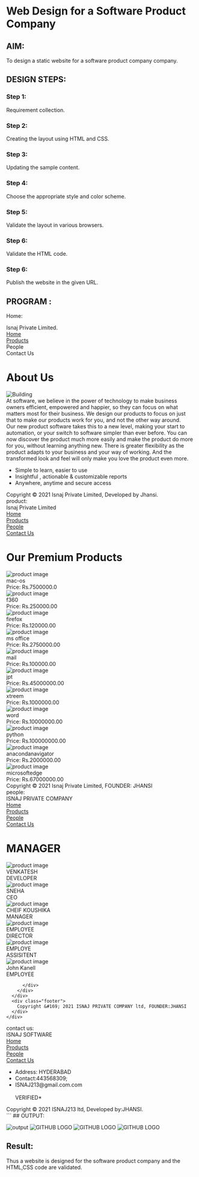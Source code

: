 # Web Design for a Software Product Company

## AIM:

To design a static website for a software product company company.

## DESIGN STEPS:

### Step 1:

Requirement collection.

### Step 2:

Creating the layout using HTML and CSS.

### Step 3:

Updating the sample content.

### Step 4:

Choose the appropriate style and color scheme.

### Step 5:

Validate the layout in various browsers.

### Step 6:

Validate the HTML code.

### Step 6:

Publish the website in the given URL.

## PROGRAM :
Home:
    <!DOCTYPE html>
<html lang="en">
  <head>
    <title>EduSoft Private Limited</title>
    <link rel="stylesheet" href="./css/layout.css" />
    <link rel="icon" href="./img/icon 1.png" type="image/x-icon" />
  </head>

  <body>
    <div class="container">
      <div class="banner">Isnaj Private Limited.</div>
      <div class="menu">
        <div class="menuitemselected"><a href="/static/home.html">Home</a></div>
        <div class="menuitem"><a href="/static/products.html">Products</a></div>
        <div class="menuitem"><a>People</a></div>
        <div class="menuitem"><a>Contact Us</a></div>
      </div>
      <div class="content">
        <div class="homecontent">
          <h1>About Us</h1>
          <img src="./img/banner.png" alt="Building" />
          <div class="contenttext">
            At software, we believe in the power of technology to make business
            owners efficient, empowered and happier, so they can focus on what
            matters most for their business. We design our products to focus on
            just that to make our products work for you, and not the other way
            around.
            <br />
            Our new product software takes this to a new level, making your
            start to automation, or your switch to software simpler than ever
            before. You can now discover the product much more easily and make
            the product do more for you, without learning anything new. There is
            greater flexibility as the product adapts to your business and your
            way of working. And the transformed look and feel will only make you
            love the product even more.
            <ul>
              <li>Simple to learn, easier to use</li>
              <li>Insightful , actionable & customizable reports</li>
              <li>Anywhere, anytime and secure access</li>
            </ul>
          </div>
        </div>
      </div>
      <div class="footer">
        Copyright &#169; 2021 Isnaj Private Limited, Developed by Jhansi.
      </div>
    </div>
  </body>
</html>
product:
 <!DOCTYPE html>
<html lang="en">
  <head>
    <title>Isnaj Private Limited</title>
    <link rel="stylesheet" href="./css/layout.css" />
    <link rel="icon" href="./img/icon.png" type="image/x-icon" />
  </head>

  <body>
    <div class="container">
      <div class="banner">Isnaj Private Limited</div>
      <div class="menu">
        <div class="menuitem"><a href="/static/home.html">Home</a></div>
        <div class="menuitemselected"><a href="/static/products.html">Products</a></div>
        <div class="menuitem"><a href="/static/people.html">People</a></div>
        <div class="menuitem"><a href="/static/contact_us.html">Contact Us</a></div>
      </div>
      <div class="content">
        <div class="productcontent">    
          <h1>Our Premium Products</h1>
          <div class="productitems">
              <div class="productitem"> 
                  <div class="itemimage">
                  <img src="C:/Users/jhansi/Documents/djangoprojects/productcompanywebsite/companywebsite/static/img/mac-os.png" alt="product image">
                  </div>
                  <div class="itemname">mac-os</div>
                  <div class="itemprice">Price: Rs.7500000.0 </div>
              </div>
              <div class="productitem"> 
                  <div class="itemimage">
                  <img src="C:/Users/jhansi/Documents/djangoprojects/productcompanywebsite/companywebsite/static/img/f360.jpg"  alt="product image">
                  </div>
                  <div class="itemname">f360
                  </div>
                  <div class="itemprice">Price: Rs.250000.00 </div>
              </div>
              <div class="productitem"> 
                <div class="itemimage">
                <img src="C:/Users/jhansi/Documents/djangoprojects/productcompanywebsite/companywebsite/static/img/firefox.png"  alt="product image">
                </div>
                <div class="itemname">firefox</div>
                <div class="itemprice">Price: Rs.120000.00 </div>
          </div>
          <div class="productitem"> 
            <div class="itemimage">
            <img src="C:/Users/jhansi/Documents/djangoprojects/productcompanywebsite/companywebsite/static/img/ms%20office.jpg"  alt="product image">
            </div>
            <div class="itemname">ms office</div>
            <div class="itemprice">Price: Rs.2750000.00 </div>
          </div>  
          <div class="productitem"> 
            <div class="itemimage">
            <img src="C:/Users/jhansi/Documents/djangoprojects/productcompanywebsite/companywebsite/static/img/mail.png"  alt="product image">
            </div>
            <div class="itemname">mail</div>
            <div class="itemprice">Price: Rs.100000.00 </div>      
      </div>
      <div class="productitem"> 
        <div class="itemimage">
        <img src="C:/Users/jhansi/Documents/djangoprojects/productcompanywebsite/companywebsite/static/img/jpt.png"  alt="product image">
        </div>
        <div class="itemname">jpt</div>
        <div class="itemprice">Price: Rs.45000000.00 </div>
        </div>
          <div class="productitem"> 
            <div class="itemimage">
            <img src="C:/Users/jhansi/Documents/djangoprojects/productcompanywebsite/companywebsite/static/img/xtreem.jpg"  alt="product image">
            </div>
            <div class="itemname">xtreem</div>
            <div class="itemprice">Price: Rs.1000000.00 </div>
            </div>
            <div class="productitem"> 
              <div class="itemimage">
              <img src="C:/Users/jhansi/Documents/djangoprojects/productcompanywebsite/companywebsite/static/img/word.jpg"  alt="product image">
              </div>
              <div class="itemname">word</div>
              <div class="itemprice">Price: Rs.10000000.00 </div>
              </div>
              <div class="productitem"> 
                <div class="itemimage">
                <img src="C:/Users/jhansi/Documents/djangoprojects/productcompanywebsite/companywebsite/static/img/Python.png"  alt="product image">
                </div>
                <div class="itemname">python</div>
                <div class="itemprice">Price: Rs.100000000.00 </div>
                </div>
                  <div class="productitem"> 
                    <div class="itemimage">
                    <img src="C:/Users/jhansi/Documents/djangoprojects/productcompanywebsite/companywebsite/static/img/anacondanavigator.png"  alt="product image">
                    </div>
                    <div class="itemname">anacondanavigator</div>
                    <div class="itemprice">Price: Rs.2000000.00 </div>
                    </div>
                    <div class="productitem"> 
                      <div class="itemimage">
                      <img src="C:/Users/jhansi/Documents/djangoprojects/productcompanywebsite/companywebsite/static/img/Miccrosoftedge.jpg"  alt="product image">
                      </div>
                      <div class="itemname">microsoftedge</div>
                      <div class="itemprice">Price: Rs.67000000.00 </div>
                      </div>
      <div class="footer">
        Copyright &#169; 2021 Isnaj Private Limited, FOUNDER: JHANSI
      </div>
    </div>
  </body>
</html>
people:
<!DOCTYPE html>
<html lang="en">
  <head>
    <title></title>
    <link rel="stylesheet" href="./css/layout.css" />
    <link rel="icon" href="./img/icon.png" type="image/x-icon" />
  </head>

  <body>
    <div class="container">
      <div class="banner">ISNAJ PRIVATE COMPANY</div>
      <div class="menu">
        <div class="menuitem"><a href="/static/home.html">Home</a></div>
        <div class="menuitem"><a href="/static/products.html">Products</a></div>
        <div class="menuitemselected"><a href="/static/people.html">People</a></div>
        <div class="menuitem"><a href="/static/contact_us.html">Contact Us</a></div>
      </div>
      <div class="content">
        <div class="productcontent">    
            <h1>MANAGER </h1>
            <div class="productitems">
                <div class="productitem"> 
                    <div class="itemimage">
                    <img src="C:/Users/jhansi/Documents/djangoprojects/productcompanywebsite/companywebsite/static/img/ps2.png" alt="product image">
                    </div>
                    <div class="itemname">VENKATESH</div>
                    <div class="itemprice">DEVELOPER</div>
                </div>
                <div class="productitem"> 
                    <div class="itemimage">
                    <img src="C:/Users/jhansi/Documents/djangoprojects/productcompanywebsite/companywebsite/static/img/ps11.png"  alt="product image">
                    </div>
                    <div class="itemname">SNEHA</div>
                    <div class="itemprice">CEO </div>
                </div>
                <div class="productitem"> 
                    <div class="itemimage">
                    <img src="file:///C:/Users/jhansi/Documents/djangoprojects/productcompanywebsite/companywebsite/static/img/ps12.png"  alt="product image">
                    </div>
                    <div class="itemname">CHEIF KOUSHIKA</div>
                    <div class="itemprice">MANAGER</div>
                </div>
                <div class="productitem"> 
                    <div class="itemimage">
                    <img src="file:///C:/Users/jhansi/Documents/djangoprojects/productcompanywebsite/companywebsite/static/img/ps8.png"  alt="product image">
                    </div>
                    <div class="itemname">EMPLOYEE</div>
                    <div class="itemprice">DIRECTOR</div>
                </div>
                <div class="productitem"> 
                    <div class="itemimage">
                    <img src="C:/Users/jhansi/Documents/djangoprojects/productcompanywebsite/companywebsite/static/img/ps7.png"  alt="product image">
                    </div>
                    <div class="itemname">EMPLOYE</div>
                    <div class="itemprice">ASSISITENT</div>
                </div>
                <div class="productitem"> 
                    <div class="itemimage">
                    <img src="file:///C:/Users/jhansi/Documents/djangoprojects/productcompanywebsite/companywebsite/static/img/ps10.png"  alt="product image">
                    </div>
                    <div class="itemname">John Kanell</div>
                    <div class="itemprice">EMPLOYEE</div>
                </div>

          </div>
        </div>
      </div>
      <div class="footer">
        Copyright &#169; 2021 ISNAJ PRIVATE COMPANY ltd, FOUNDER:JHANSI
      </div>
    </div>
  </body>
</html>
contact us:
<!DOCTYPE html>
<html lang="en">
  <head>
    <title>ISNAJ</title>
    <link rel="stylesheet" href="./css/layout.css" />
    <link rel="icon" href="./img/icon.png" type="image/x-icon" />
  </head>

  <body>
    <div class="container">
      <div class="banner">ISNAJ SOFTWARE</div>
      <div class="menu">
        <div class="menuitem"><a href="/static/home.html">Home</a></div>
        <div class="menuitem"><a href="/static/products.html">Products</a></div>
        <div class="menuitem"><a href="/static/people.html">People</a></div>
        <div class="menuitemselected"><a href="/static/contact_us.html">Contact Us</a></div>
      </div>
      <div class="content">
          <ul>
              <li>Address: HYDERABAD <br></li>
              <li>Contact:443568309;<br></li>
              <li>ISNAJ213@gmail.com.com<br></li>
              <br>VERIFIED*
          </ul>    
        </div>
    </div>
    </div>
    </div>
      <div class="footer">
        Copyright &#169; 2021 ISNAJ213 ltd, Developed by:JHANSI.
      </div>
    </div>
  </body>
</html>
```
## OUTPUT:

![output](C:\Users\jhansi\Documents\djangoprojects\productcompanywebsite\homeoutput.png)
![GITHUB LOGO](homepage.png)
![GITHUB LOGO](homepage.png)
![GITHUB LOGO](homepage.png)

## Result:

Thus a website is designed for the software product company and the HTML,CSS code are validated.
